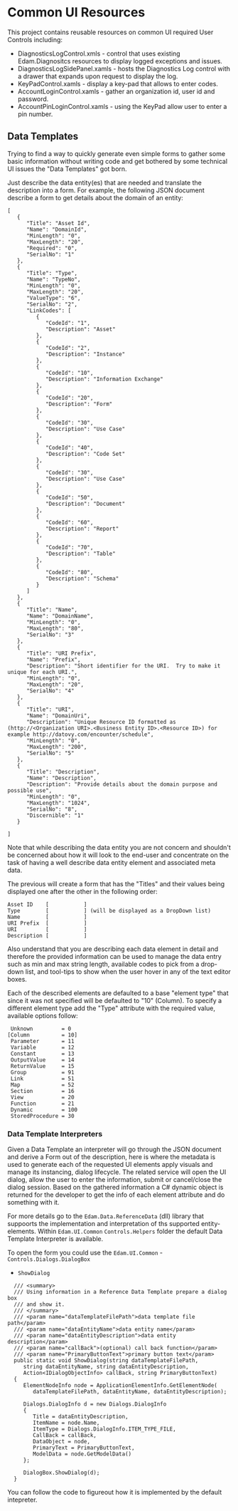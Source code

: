 # Common UI Resources

This project contains reusable resources on common UI required User Controls including:

- DiagnosticsLogControl.xmls - control that uses existing Edam.Diagnositcs resources to display logged exceptions and issues.
- DiagnosticsLogSidePanel.xamls - hosts the Diagnostics Log control with a drawer that expands upon request to display the log.
- KeyPadControl.xamls - display a key-pad that allows to enter codes.
- AccountLoginControl.xamls - gather an organization id, user id and password.
- AccountPinLoginControl.xamls - using the KeyPad allow user to enter a pin number.

## Data Templates
Trying to find a way to quickly generate even simple forms to gather some basic
information without writing code and get bothered by some technical UI issues
the "Data Templates" got born.

Just describe the data entity(es) that are needed and translate the description
into a form.  For example, the following JSON document describe a form to get
details about the domain of an entity:

```
[
   {
      "Title": "Asset Id",
      "Name": "DomainId",
      "MinLength": "0",
      "MaxLength": "20",
      "Required": "0",
      "SerialNo": "1"
   },
   {
      "Title": "Type",
      "Name": "TypeNo",
      "MinLength": "0",
      "MaxLength": "20",
      "ValueType": "6",
      "SerialNo": "2",
      "LinkCodes": [
         {
            "CodeId": "1",
            "Description": "Asset"
         },
         {
            "CodeId": "2",
            "Description": "Instance"
         },
         {
            "CodeId": "10",
            "Description": "Information Exchange"
         },
         {
            "CodeId": "20",
            "Description": "Form"
         },
         {
            "CodeId": "30",
            "Description": "Use Case"
         },
         {
            "CodeId": "40",
            "Description": "Code Set"
         },
         {
            "CodeId": "30",
            "Description": "Use Case"
         },
         {
            "CodeId": "50",
            "Description": "Document"
         },
         {
            "CodeId": "60",
            "Description": "Report"
         },
         {
            "CodeId": "70",
            "Description": "Table"
         },
         {
            "CodeId": "80",
            "Description": "Schema"
         }
      ]
   },
   {
      "Title": "Name",
      "Name": "DomainName",
      "MinLength": "0",
      "MaxLength": "80",
      "SerialNo": "3"
   },
   {
      "Title": "URI Prefix",
      "Name": "Prefix",
      "Description": "Short identifier for the URI.  Try to make it unique for each URI.",
      "MinLength": "0",
      "MaxLength": "20",
      "SerialNo": "4"
   },
   {
      "Title": "URI",
      "Name": "DomainUri",
      "Description": "Unique Resource ID formatted as (http://<Organization URI>.<Business Entity ID>.<Resource ID>) for example http://datovy.com/encounter/schedule",
      "MinLength": "0",
      "MaxLength": "200",
      "SerialNo": "5"
   },
   {
      "Title": "Description",
      "Name": "Description",
      "Description": "Provide details about the domain purpose and possible use",
      "MinLength": "0",
      "MaxLength": "1024",
      "SerialNo": "8",
      "Discernible": "1"
   }

]
```

Note that while describing the data entity you are not concern and shouldn't be
concerned about how it will look to the end-user and concentrate on the task of
having a well describe data entity element and associated meta data.

The previous will create a form that has the "Titles" and their values being
displayed one after the other in the following order:

```
Asset ID    [           ]
Type        [           ] (will be displayed as a DropDown list)
Name        [           ]
URI Prefix  [           ]
URI         [           ]
Description [           ]
```

Also understand that you are describing each data element in detail and therefore
the provided information can be used to manage the data entry such as min and max
string length, available codes to pick from a drop-down list, and tool-tips
to show when the user hover in any of the text editor boxes.

Each of the described elements are defaulted to a base "element type" that since
it was not specified will be defaulted to "10" (Column).  To specify a different
element type add the "Type" attribute with the required value, available options
follow:

```
 Unknown         = 0
[Column          = 10]
 Parameter       = 11
 Variable        = 12
 Constant        = 13
 OutputValue     = 14
 ReturnValue     = 15
 Group           = 91
 Link            = 51
 Map             = 52
 Section         = 16
 View            = 20
 Function        = 21
 Dynamic         = 100
 StoredProcedure = 30
```

### Data Template Interpreters

Given a Data Template an interpreter will go through the JSON document and derive
a Form out of the description, here is where the metadata is used to generate
each of the requested UI elements apply visuals and manage its instancing,
dialog lifecycle.  The related service will open the UI dialog, allow the user
to enter the information, submit or cancel/close the dialog session.  Based on
the gathered information a C# dynamic object is returned for the developer to
get the info of each element attribute and do something with it.

For more details go to the `Edam.Data.ReferenceData` (dll) library that suppoorts
the implementation and interpretation of ths supported entity-elements.  Within
`Edam.UI.Common` `Controls.Helpers` folder the default Data Template Interpreter
is available.

To open the form you could use the `Edam.UI.Common` - `Controls.Dialogs.DialogBox`
- `ShowDialog`

```
  /// <summary>
  /// Using information in a Reference Data Template prepare a dialog box
  /// and show it.
  /// </summary>
  /// <param name="dataTemplateFilePath">data template file path</param>
  /// <param name="dataEntityName">data entity name</param>
  /// <param name="dataEntityDescription">data entity description</param>
  /// <param name="callBack">(optional) call back function</param>
  /// <param name="PrimaryButtonText">primary button text</param>
  public static void ShowDialog(string dataTemplateFilePath, 
     string dataEntityName, string dataEntityDescription,
     Action<IDialogObjectInfo> callBack, string PrimaryButtonText)
  {
     ElementNodeInfo node = ApplicationElementInfo.GetElementNode(
        dataTemplateFilePath, dataEntityName, dataEntityDescription);

     Dialogs.DialogInfo d = new Dialogs.DialogInfo
     {
        Title = dataEntityDescription,
        ItemName = node.Name,
        ItemType = Dialogs.DialogInfo.ITEM_TYPE_FILE,
        CallBack = callBack,
        DataObject = node,
        PrimaryText = PrimaryButtonText,
        ModelData = node.GetModelData()
     };

     DialogBox.ShowDialog(d);
  }
```

You can follow the code to figureout how it is implemented by the default
intepreter.
